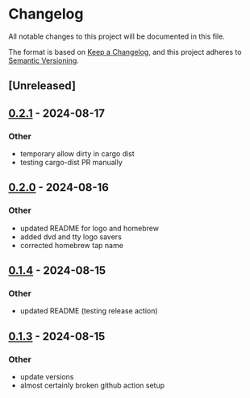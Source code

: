 # Changelog
All notable changes to this project will be documented in this file.

The format is based on [Keep a Changelog](https://keepachangelog.com/en/1.0.0/),
and this project adheres to [Semantic Versioning](https://semver.org/spec/v2.0.0.html).

## [Unreleased]

## [0.2.1](https://github.com/cxreiff/ttysvr/compare/v0.2.0...v0.2.1) - 2024-08-17

### Other
- temporary allow dirty in cargo dist
- testing cargo-dist PR manually

## [0.2.0](https://github.com/cxreiff/ttysvr/compare/v0.1.4...v0.2.0) - 2024-08-16

### Other
- updated README for logo and homebrew
- added dvd and tty logo savers
- corrected homebrew tap name

## [0.1.4](https://github.com/cxreiff/ttysvr/compare/v0.1.3...v0.1.4) - 2024-08-15

### Other
- updated README (testing release action)

## [0.1.3](https://github.com/cxreiff/ttysvr/compare/v0.1.2...v0.1.3) - 2024-08-15

### Other
- update versions
- almost certainly broken github action setup
